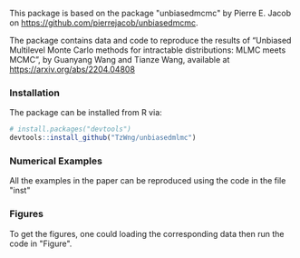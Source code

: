 This package is based on the package "unbiasedmcmc" by Pierre E. Jacob on <https://github.com/pierrejacob/unbiasedmcmc>.

The package contains data and code to reproduce the results of “Unbiased Multilevel Monte Carlo methods for intractable distributions: MLMC meets MCMC”, by Guanyang Wang and Tianze Wang, available at <https://arxiv.org/abs/2204.04808>


### Installation

The package can be installed from R via:

``` r
# install.packages("devtools")
devtools::install_github("TzWng/unbiasedmlmc")
```


### Numerical Examples

All the examples in the paper can be reproduced using the code in the file "inst"

### Figures

To get the figures, one could loading the corresponding data then run the code in "Figure".







